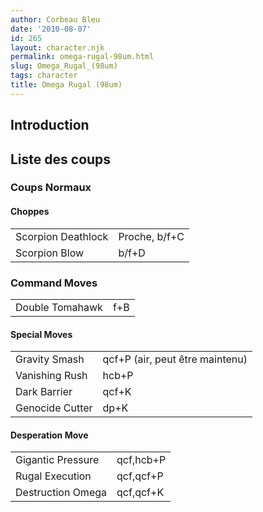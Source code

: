 ```yaml
---
author: Corbeau Bleu
date: '2010-08-07'
id: 265
layout: character.njk
permalink: omega-rugal-98um.html
slug: Omega_Rugal_(98um)
tags: character
title: Omega Rugal (98um)
---
```


## Introduction

## Liste des coups

### Coups Normaux

#### Choppes

|                    |               |
|--------------------|---------------|
| Scorpion Deathlock | Proche, b/f+C |
| Scorpion Blow      | b/f+D         |

### Command Moves

|                 |     |
|-----------------|-----|
| Double Tomahawk | f+B |

#### Special Moves

|                 |                                 |
|-----------------|---------------------------------|
| Gravity Smash   | qcf+P (air, peut être maintenu) |
| Vanishing Rush  | hcb+P                           |
| Dark Barrier    | qcf+K                           |
| Genocide Cutter | dp+K                            |

#### Desperation Move

|                   |           |
|-------------------|-----------|
| Gigantic Pressure | qcf,hcb+P |
| Rugal Execution   | qcf,qcf+P |
| Destruction Omega | qcf,qcf+K |